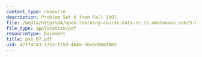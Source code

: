 ```yaml
---
content_type: resource
description: Problem Set 6 from Fall 2007.
file: /media/https%3A/open-learning-course-data-rc.s3.amazonaws.com/3-032-mechanical-behavior-of-materials-fall-2007/42ff4c431753f259464976c0d068f403_ps6_07.pdf
file_type: application/pdf
resourcetype: Document
title: ps6_07.pdf
uid: 42ff4c43-1753-f259-4649-76c0d068f403
---
```

